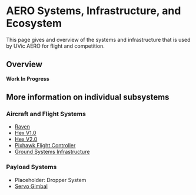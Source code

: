 # AERO Systems, Infrastructure, and Ecosystem

This page gives and overview of the systems and infrastructure that is used by UVic AERO for flight and competition.

## Overview

__Work In Progress__

## More information on individual subsystems

### Aircraft and Flight Systems
* [Raven](aircraft/raven.md)
* [Hex V1.0](aircraft/HexV1.md)
* [Hex V2.0](aircraft/HexV2.md)
* [Pixhawk Flight Controller](aircraft_systems/pixhawk.md)
* [Ground Systems Infrastructure](ground_systems/ground_systems_overview.md)

### Payload Systems
* Placeholder: Dropper System
* [Servo Gimbal](payloads/payloads_2019/servo_gimbal.md)
